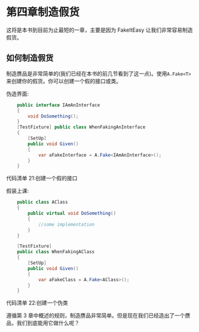 # 第四章制造假货

这将是本书到目前为止最短的一章，主要是因为 FakeItEasy 让我们非常容易制造假货。

## 如何制造假货

制造赝品是非常简单的(我们已经在本书的前几节看到了这一点)。使用`A.Fake<T>`来创建你的假货。你可以创建一个假的接口或类。

伪造界面:

```cs
    public interface IAmAnInterface
    {
        void DoSomething();
    }
    [TestFixture] public class WhenFakingAnInterface
    {
        [SetUp]
        public void Given()
        {
            var aFakeInterface = A.Fake<IAmAnInterface>();
        }
    }

```

代码清单 21:创建一个假的接口

假装上课:

```cs
    public class AClass
    {
        public virtual void DoSomething()
        {
            //some implementation
        }
    }

    [TestFixture]
    public class WhenFakingAClass
    {
        [SetUp]
        public void Given()
        {
            var aFakeClass = A.Fake<AClass>();
        }
    }

```

代码清单 22:创建一个伪类

遵循第 3 章中概述的规则，制造赝品非常简单。但是现在我们已经造出了一个赝品，我们到底能用它做什么呢？